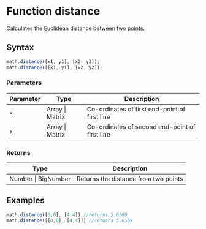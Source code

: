 # Function distance

Calculates the Euclidean distance between two points.


## Syntax

```js
math.distance([x1, y1], [x2, y2]);
math.distance([[x1, y1], [x2, y2]);
```

### Parameters

Parameter | Type | Description
--------- | ---- | -----------
`x` | Array &#124; Matrix | Co-ordinates of first end-point of first line
`y` | Array &#124; Matrix | Co-ordinates of second end-point of first line

### Returns

Type | Description
---- | -----------
Number &#124; BigNumber | Returns the distance from two points


## Examples

```js
math.distance([0,0], [4,4]) //returns 5.6569
math.distance([[0,0], [4,4]]) //returns 5.6569
```




<!-- Note: This file is automatically generated from source code comments. Changes made in this file will be overridden. -->
